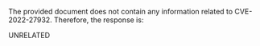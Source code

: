The provided document does not contain any information related to CVE-2022-27932. Therefore, the response is:

UNRELATED
